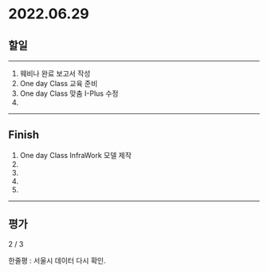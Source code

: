 # 2022.06.29

## 할일

------

1. 웨비나 완료 보고서 작성
2. One day Class 교육 준비
3. One day Class 맞춤 I-Plus 수정
4. 








------

## Finish

1. One day Class InfraWork 모델 제작
2. 
3. 
4. 
5. 


------

## 평가

  2 / 3

한줄평 : 서울시 데이터 다시 확인.